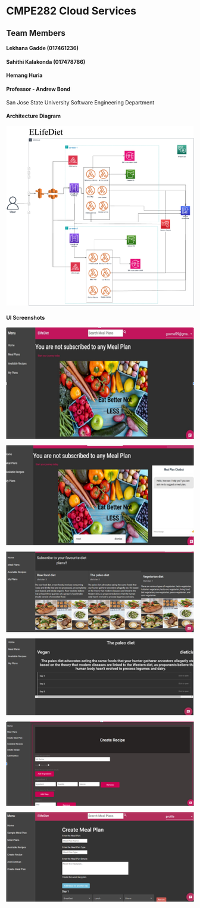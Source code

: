 # CMPE282 Cloud Services

## Team Members
#### Lekhana Gadde (017461236)
#### Sahithi Kalakonda (017478786)
#### Hemang Huria

#### Professor - Andrew Bond
San Jose State University
Software Engineering Department

#### Architecture Diagram
![Architecture Diagram](https://github.com/Lekhana19/CloudServicesProject/blob/773faa761da531b8a926ca0ee607981d5444fccb/architecture.png)

#### UI Screenshots
![p1](https://github.com/Lekhana19/CloudServicesProject/blob/12a8e0094149e096638703395848662c737c6301/screenshots/p1.png)

![p2](https://github.com/Lekhana19/CloudServicesProject/blob/12a8e0094149e096638703395848662c737c6301/screenshots/p2.png)

![p3](https://github.com/Lekhana19/CloudServicesProject/blob/12a8e0094149e096638703395848662c737c6301/screenshots/p3.png)

![p4](https://github.com/Lekhana19/CloudServicesProject/blob/12a8e0094149e096638703395848662c737c6301/screenshots/p4.png)

![p5](https://github.com/Lekhana19/CloudServicesProject/blob/12a8e0094149e096638703395848662c737c6301/screenshots/p5.png)

![p6](https://github.com/Lekhana19/CloudServicesProject/blob/12a8e0094149e096638703395848662c737c6301/screenshots/p6.png)
